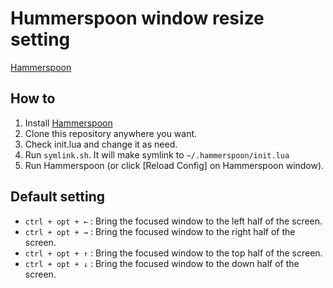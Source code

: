 # Hummerspoon window resize setting
[Hammerspoon](http://www.hammerspoon.org/)

## How to
1. Install [Hammerspoon](http://www.hammerspoon.org/)
2. Clone this repository anywhere you want.
3. Check init.lua and change it as need.
4. Run `symlink.sh`. It will make symlink to `~/.hammerspoon/init.lua`
5. Run Hammerspoon (or click [Reload Config] on Hammerspoon window).

## Default setting 
- `ctrl + opt + ←` : Bring the focused window to the left half of the screen.
- `ctrl + opt + →` : Bring the focused window to the right half of the screen.
- `ctrl + opt + ↑` : Bring the focused window to the top half of the screen.
- `ctrl + opt + ↓` : Bring the focused window to the down half of the screen.
